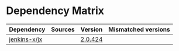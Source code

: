 # Dependency Matrix

Dependency | Sources | Version | Mismatched versions
---------- | ------- | ------- | -------------------
[jenkins-x/jx](https://github.com/jenkins-x/jx) |  | [2.0.424](https://github.com/jenkins-x/jx/releases/tag/v2.0.424) | 
